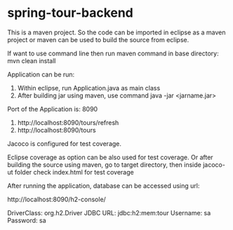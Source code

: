# spring-tour-backend

This is a maven project.
So the code can be imported in eclipse as a maven project or maven 
can be used to build the source from eclipse.

If want to use command line then run maven command in base directory:
mvn clean install

Application can be run:

1. Within eclipse, run Application.java as main class
2. After building jar using maven, use command java -jar <jarname.jar>

Port of the Application is: 8090

1. http://localhost:8090/tours/refresh 
2. http://localhost:8090/tours

Jacoco is configured for test coverage.

Eclipse coverage as option can be also used for test coverage.
Or after building the source using maven, go to target directory, then inside jacoco-ut folder check
index.html for test coverage

After running the application, database can be accessed using url:

http://localhost:8090/h2-console/

DriverClass: org.h2.Driver
JDBC URL: jdbc:h2:mem:tour
Username: sa
Password: sa







